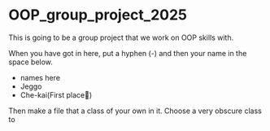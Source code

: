 # OOP_group_project_2025
This is going to be a group project that we work on OOP skills with.

When you have got in here, put a hyphen (-) and then your name in the space below.
- names here
- Jeggo
- Che-kai(First place🥇)





Then make a file that a class of your own in it. Choose a very obscure class to 
